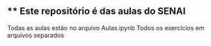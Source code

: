 ## ** Este repositório é das aulas do SENAI

Todas as aulas estão no arquivo Aulas.ipynb
Todos os exercícios em arquivos separados
